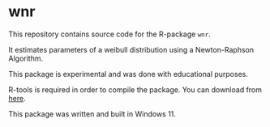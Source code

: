 # wnr 

This repository contains source code for the R-package `wnr`. 

It estimates parameters of a weibull distribution using a Newton-Raphson Algorithm.

This package is experimental and was done with educational purposes.

R-tools is required in order to compile the package. You can download from [here](https://cran.r-project.org/bin/windows/Rtools/).

This package was written and built in Windows 11.
